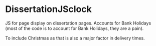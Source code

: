 # DissertationJSclock

JS for page display on dissertation pages. Accounts for Bank Holidays (most of the code is to account for Bank Holidays, they are a pain).

To include Christmas as that is also a major factor in delivery times.
